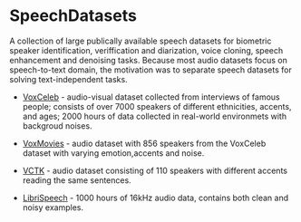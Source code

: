 # SpeechDatasets 

A collection of large publically available speech datasets for biometric speaker identification, veriffication and diarization, voice cloning, speech enhancement and denoising tasks. Because most audio datasets focus on speech-to-text domain, the motivation was to separate speech datasets for solving text-independent tasks.  

* [VoxCeleb](https://www.robots.ox.ac.uk/~vgg/data/voxceleb/) - audio-visual dataset collected from interviews of famous people; consists of over 7000 speakers of different ethnicities, accents, and ages; 2000 hours of data collected in real-world environmets with backgroud noises. 

* [VoxMovies](https://www.robots.ox.ac.uk/~vgg/data/voxmovies/) - audio dataset with 856 speakers from the VoxCeleb dataset with varying emotion,accents and noise.  

* [VCTK](https://datashare.ed.ac.uk/handle/10283/3443) - audio dataset consisting of 110 speakers with different accents reading the same sentences.    

* [LibriSpeech](http://www.openslr.org/12) - 1000 hours of 16kHz audio data, contains both clean and noisy examples. 

